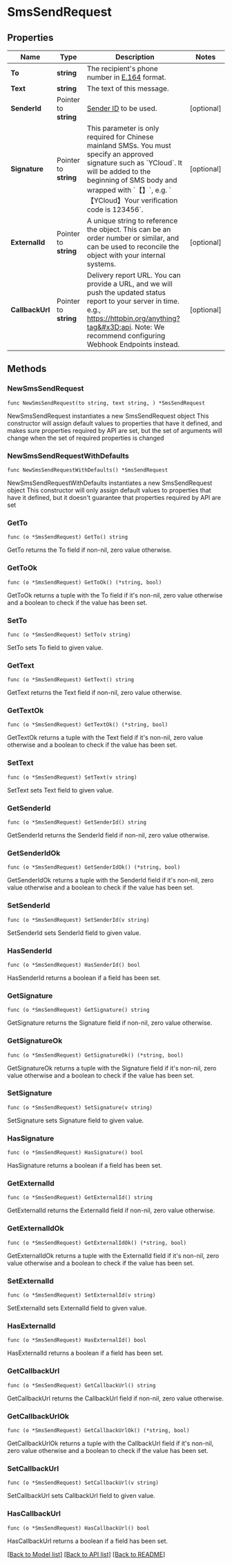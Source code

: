 # SmsSendRequest

## Properties

Name | Type | Description | Notes
------------ | ------------- | ------------- | -------------
**To** | **string** | The recipient&#39;s phone number in [E.164](https://en.wikipedia.org/wiki/E.164) format. | 
**Text** | **string** | The text of this message. | 
**SenderId** | Pointer to **string** | [Sender ID](https://help.ycloud.com/en/articles/3080386) to be used. | [optional] 
**Signature** | Pointer to **string** | This parameter is only required for Chinese mainland SMSs. You must specify an approved signature such as &#x60;YCloud&#x60;. It will be added to the beginning of SMS body and wrapped with &#x60;【】&#x60;, e.g. &#x60;【YCloud】Your verification code is 123456&#x60;. | [optional] 
**ExternalId** | Pointer to **string** | A unique string to reference the object. This can be an order number or similar, and can be used to reconcile the object with your internal systems. | [optional] 
**CallbackUrl** | Pointer to **string** | Delivery report URL. You can provide a URL, and we will push the updated status report to your server in time. e.g., https://httpbin.org/anything?tag&#x3D;api. Note: We recommend configuring Webhook Endpoints instead. | [optional] 

## Methods

### NewSmsSendRequest

`func NewSmsSendRequest(to string, text string, ) *SmsSendRequest`

NewSmsSendRequest instantiates a new SmsSendRequest object
This constructor will assign default values to properties that have it defined,
and makes sure properties required by API are set, but the set of arguments
will change when the set of required properties is changed

### NewSmsSendRequestWithDefaults

`func NewSmsSendRequestWithDefaults() *SmsSendRequest`

NewSmsSendRequestWithDefaults instantiates a new SmsSendRequest object
This constructor will only assign default values to properties that have it defined,
but it doesn't guarantee that properties required by API are set

### GetTo

`func (o *SmsSendRequest) GetTo() string`

GetTo returns the To field if non-nil, zero value otherwise.

### GetToOk

`func (o *SmsSendRequest) GetToOk() (*string, bool)`

GetToOk returns a tuple with the To field if it's non-nil, zero value otherwise
and a boolean to check if the value has been set.

### SetTo

`func (o *SmsSendRequest) SetTo(v string)`

SetTo sets To field to given value.


### GetText

`func (o *SmsSendRequest) GetText() string`

GetText returns the Text field if non-nil, zero value otherwise.

### GetTextOk

`func (o *SmsSendRequest) GetTextOk() (*string, bool)`

GetTextOk returns a tuple with the Text field if it's non-nil, zero value otherwise
and a boolean to check if the value has been set.

### SetText

`func (o *SmsSendRequest) SetText(v string)`

SetText sets Text field to given value.


### GetSenderId

`func (o *SmsSendRequest) GetSenderId() string`

GetSenderId returns the SenderId field if non-nil, zero value otherwise.

### GetSenderIdOk

`func (o *SmsSendRequest) GetSenderIdOk() (*string, bool)`

GetSenderIdOk returns a tuple with the SenderId field if it's non-nil, zero value otherwise
and a boolean to check if the value has been set.

### SetSenderId

`func (o *SmsSendRequest) SetSenderId(v string)`

SetSenderId sets SenderId field to given value.

### HasSenderId

`func (o *SmsSendRequest) HasSenderId() bool`

HasSenderId returns a boolean if a field has been set.

### GetSignature

`func (o *SmsSendRequest) GetSignature() string`

GetSignature returns the Signature field if non-nil, zero value otherwise.

### GetSignatureOk

`func (o *SmsSendRequest) GetSignatureOk() (*string, bool)`

GetSignatureOk returns a tuple with the Signature field if it's non-nil, zero value otherwise
and a boolean to check if the value has been set.

### SetSignature

`func (o *SmsSendRequest) SetSignature(v string)`

SetSignature sets Signature field to given value.

### HasSignature

`func (o *SmsSendRequest) HasSignature() bool`

HasSignature returns a boolean if a field has been set.

### GetExternalId

`func (o *SmsSendRequest) GetExternalId() string`

GetExternalId returns the ExternalId field if non-nil, zero value otherwise.

### GetExternalIdOk

`func (o *SmsSendRequest) GetExternalIdOk() (*string, bool)`

GetExternalIdOk returns a tuple with the ExternalId field if it's non-nil, zero value otherwise
and a boolean to check if the value has been set.

### SetExternalId

`func (o *SmsSendRequest) SetExternalId(v string)`

SetExternalId sets ExternalId field to given value.

### HasExternalId

`func (o *SmsSendRequest) HasExternalId() bool`

HasExternalId returns a boolean if a field has been set.

### GetCallbackUrl

`func (o *SmsSendRequest) GetCallbackUrl() string`

GetCallbackUrl returns the CallbackUrl field if non-nil, zero value otherwise.

### GetCallbackUrlOk

`func (o *SmsSendRequest) GetCallbackUrlOk() (*string, bool)`

GetCallbackUrlOk returns a tuple with the CallbackUrl field if it's non-nil, zero value otherwise
and a boolean to check if the value has been set.

### SetCallbackUrl

`func (o *SmsSendRequest) SetCallbackUrl(v string)`

SetCallbackUrl sets CallbackUrl field to given value.

### HasCallbackUrl

`func (o *SmsSendRequest) HasCallbackUrl() bool`

HasCallbackUrl returns a boolean if a field has been set.


[[Back to Model list]](../README.md#documentation-for-models) [[Back to API list]](../README.md#documentation-for-api-endpoints) [[Back to README]](../README.md)


